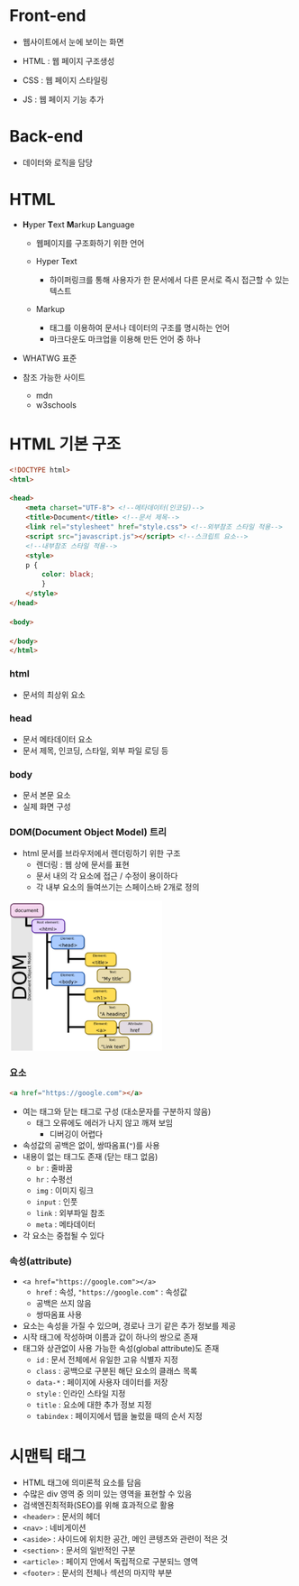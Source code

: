 # Front-end

- 웹사이트에서 눈에 보이는 화면

- HTML : 웹 페이지 구조생성
- CSS : 웹 페이지 스타일링
- JS : 웹 페이지 기능 추가



# Back-end

-  데이터와 로직을 담당



# HTML

- **H**yper **T**ext **M**arkup **L**anguage
  - 웹페이지를 구조화하기 위한 언어

  - Hyper Text
    - 하이퍼링크를 통해 사용자가 한 문서에서 다른 문서로 즉시 접근할 수 있는 텍스트

  - Markup
    - 태그를 이용하여 문서나 데이터의 구조를 명시하는 언어
    - 마크다운도 마크업을 이용해 만든 언어 중 하나

- WHATWG 표준
- 참조 가능한 사이트
  - mdn
  - w3schools



# HTML 기본 구조

```html
<!DOCTYPE html>
<html> 
    
<head>
    <meta charset="UTF-8"> <!--메타데이터(인코딩)-->
    <title>Document</title> <!--문서 제목-->
    <link rel="stylesheet" href="style.css"> <!--외부참조 스타일 적용-->
    <script src="javascript.js"></script> <!--스크립트 요소-->
    <!--내부참조 스타일 적용-->
    <style>
    p {
        color: black;
        }
    </style>
</head>
    
<body>
    
</body>
</html>
```

### html

- 문서의 최상위 요소



### head

- 문서 메타데이터 요소
- 문서 제목, 인코딩, 스타일, 외부 파일 로딩 등



### body

- 문서 본문 요소
- 실제 화면 구성



### DOM(Document Object Model) 트리

- html 문서를 브라우저에서 렌더링하기 위한 구조
  - 렌더링 : 웹 상에 문서를 표현
  - 문서 내의 각 요소에 접근 / 수정이 용이하다
  - 각 내부 요소의 들여쓰기는 스페이스바 2개로 정의

<img src="1_HTML.assets/image-20220207013311552.png" alt="image-20220207013311552" style="zoom:60%;" />

### 요소

```html
<a href="https://google.com"></a>
```

- 여는 태그와 닫는 태그로 구성 (대소문자를 구분하지 않음)
  - 태그 오류에도 에러가 나지 않고 깨져 보임
    - 디버깅이 어렵다
- 속성값의 공백은 없이, 쌍따옴표(`"`)를 사용
- 내용이 없는 태그도 존재 (닫는 태그 없음)
  - `br` : 줄바꿈
  - `hr` : 수평선
  - `img` : 이미지 링크
  - `input` : 인풋
  - `link` : 외부파일 참조
  - `meta` : 메타데이터
- 각 요소는 중첩될 수 있다



### 속성(attribute)

- `<a href="https://google.com"></a>`
  - `href` :  속성, `"https://google.com"` : 속성값
  - 공백은 쓰지 않음
  - 쌍따옴표 사용
- 요소는 속성을 가질 수 있으며, 경로나 크기 같은 추가 정보를 제공
- 시작 태그에 작성하며 이름과 값이 하나의 쌍으로 존재
- 태그와 상관없이 사용 가능한 속성(global attribute)도 존재
  - `id` : 문서 전체에서 유일한 고유 식별자 지정
  - `class` : 공백으로 구분된 해단 요소의 클래스 목록
  - `data-*` : 페이지에 사용자 데이터를 저장
  - `style` : 인라인 스타일 지정
  - `title` : 요소에 대한 추가 정보 지정
  - `tabindex` : 페이지에서 탭을 눌렀을 때의 순서 지정



# 시맨틱 태그

- HTML 태그에 의미론적 요소를 담음
- 수많은 div 영역 중 의미 있는 영역을 표현할 수 있음
- 검색엔진최적화(SEO)를 위해 효과적으로 활용
- `<header>` : 문서의 헤더
- `<nav>` : 네비게이션
- `<aside>` : 사이드에 위치한 공간, 메인 콘텡츠와 관련이 적은 것
- `<section>` : 문서의 일반적인 구분
- `<article>` : 페이지 안에서 독립적으로 구분되느 영역
- `<footer>` : 문서의 전체나 섹션의 마지막 부분
